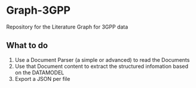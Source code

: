 # Graph-3GPP
Repository for the Literature Graph for 3GPP data 

## What to do 
1. Use a Document Parser (a simple or advanced) to read the Documents
2. Use that Document content to extract the structured infomation based on the DATAMODEL 
3. Export a JSON per file